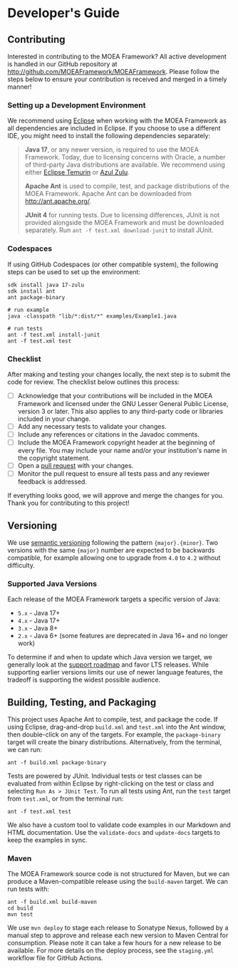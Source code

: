 # Developer's Guide

## Contributing

Interested in contributing to the MOEA Framework?  All active development is handled in our GitHub repository at
http://github.com/MOEAFramework/MOEAFramework.  Please follow the steps below to ensure your contribution is received
and merged in a timely manner!

### Setting up a Development Environment

We recommend using [Eclipse](http://eclipse.org/) when working with the MOEA Framework as all dependencies are included
in Eclipse.  If you choose to use a different IDE, you might need to install the following dependencies separately:

> **Java 17**, or any newer version, is required to use the MOEA Framework. Today, due to licensing concerns with
> Oracle, a number of third-party Java distributions are available.  We recommend using either
> [Eclipse Temurin](https://adoptium.net/) or [Azul Zulu](https://www.azul.com/downloads/?package=jdk).
> 
> **Apache Ant** is used to compile, test, and package distributions of the MOEA Framework.  Apache Ant can be
> downloaded from http://ant.apache.org/.
> 
> **JUnit 4** for running tests.  Due to licensing differences, JUnit is not provided alongside the MOEA Framework and
> must be downloaded separately.  Run `ant -f test.xml download-junit` to install JUnit.

### Codespaces

If using GitHub Codespaces (or other compatible system), the following steps can be used to set up the environment:

```
sdk install java 17-zulu
sdk install ant
ant package-binary

# run example
java -classpath "lib/*:dist/*" examples/Example1.java

# run tests
ant -f test.xml install-junit
ant -f test.xml test
```

### Checklist

After making and testing your changes locally, the next step is to submit the code for review.  The checklist below
outlines this process:

- [ ] Acknowledge that your contributions will be included in the MOEA Framework and licensed under the GNU Lesser
      General Public License, version 3 or later.  This also applies to any third-party code or libraries included in
      your change.
- [ ] Add any necessary tests to validate your changes.
- [ ] Include any references or citations in the Javadoc comments.
- [ ] Include the MOEA Framework copyright header at the beginning of every file.  You may include your name and/or your
      institution's name in the copyright statement.
- [ ] Open a [pull request](https://github.com/MOEAFramework/MOEAFramework/pulls) with your changes.
- [ ] Monitor the pull request to ensure all tests pass and any reviewer feedback is addressed.

If everything looks good, we will approve and merge the changes for you.  Thank you for contributing to this project!

## Versioning

We use [semantic versioning](https://semver.org/) following the pattern `{major}.{minor}`.  Two versions with the
same `{major}` number are expected to be backwards compatible, for example allowing one to upgrade from `4.0` to
`4.2` without difficulty.  

### Supported Java Versions

Each release of the MOEA Framework targets a specific version of Java:

* `5.x` - Java 17+
* `4.x` - Java 17+
* `3.x` - Java 8+
* `2.x` - Java 6+ (some features are deprecated in Java 16+ and no longer work)

To determine if and when to update which Java version we target, we generally look at the
[support roadmap](https://www.oracle.com/java/technologies/java-se-support-roadmap.html) and favor LTS releases.
While supporting earlier versions limits our use of newer language features, the tradeoff is supporting the widest
possible audience.

## Building, Testing, and Packaging

This project uses Apache Ant to compile, test, and package the code.  If using Eclipse, drag-and-drop `build.xml`
and `test.xml` into the Ant window, then double-click on any of the targets.  For example, the `package-binary`
target will create the binary distributions.  Alternatively, from the terminal, we can run:

```
ant -f build.xml package-binary
```

Tests are powered by JUnit.  Individual tests or test classes can be evaluated from within Eclipse by right-clicking
on the test or class and selecting `Run As > JUnit Test`.  To run all tests using Ant, run the `test` target
from `test.xml`, or from the terminal run:

```
ant -f test.xml test
```

We also have a custom tool to validate code examples in our Markdown and HTML documentation.  Use the
`validate-docs` and `update-docs` targets to keep the examples in sync.

### Maven

The MOEA Framework source code is not structured for Maven, but we can produce a Maven-compatible release using the
`build-maven` target.  We can run tests with:

```
ant -f build.xml build-maven
cd build
mvn test
```

We use `mvn deploy` to stage each release to Sonatype Nexus, followed by a manual step to approve and release each
new version to Maven Central for consumption.  Please note it can take a few hours for a new release to be available.
For more details on the deploy process, see the `staging.yml` workflow file for GitHub Actions.
